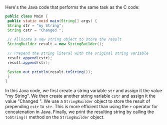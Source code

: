 Here's the Java code that performs the same task as the C code:
```java
public class Main {
 public static void main(String[] args) {
 String str = "my String";
 String cstr = "Changed ";
 
 // Allocate a new string object to store the result
 StringBuilder result = new StringBuilder();
 
 // Prepend the string literal with the original string variable
 result.append(cstr);
 result.append(str);
 
 System.out.println(result.toString());
 }
}
``` 
In this Java code, we first create a string variable `str` and assign it the value "my String". We then create another string variable `cstr` and assign it the value "Changed ".
We use a `StringBuilder` object to store the result of prepending `cstr` to `str`. This is more efficient than using the `+` operator for concatenation in Java.
Finally, we print the resulting string by calling the `toString()` method on the `StringBuilder` object.

